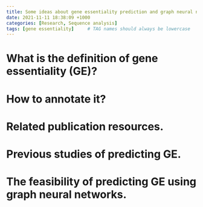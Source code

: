 ```yaml
---
title: Some ideas about gene essentiality prediction and graph neural network
date: 2021-11-11 18:38:09 +1000
categories: [Research, Sequence analysis]
tags: [gene essentiality]     # TAG names should always be lowercase
---
```


# What is the definition of gene essentiality (GE)?


# How to annotate it?


# Related publication resources.

# Previous studies of predicting GE.

# The feasibility of predicting GE using graph neural networks.
